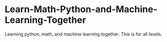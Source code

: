 # Learn-Math-Python-and-Machine-Learning-Together
Learning python, math, and machine learning together. This is for all levels. 
